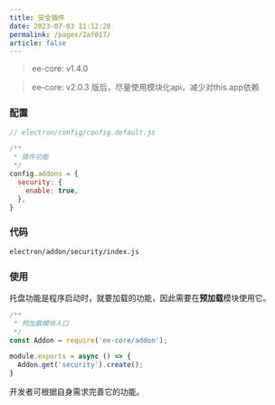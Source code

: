 ```yaml
---
title: 安全插件
date: 2023-07-03 11:12:20
permalink: /pages/2af017/
article: false
---
```


> ee-core: v1.4.0

> ee-core: v2.0.3 版后，尽量使用模块化api，减少对this.app依赖

###  配置
```javascript
// electron/config/config.default.js

/**
 * 插件功能
 */
config.addons = {
  security: {
    enable: true,
  },
}
```
###  代码
```bash
electron/addon/security/index.js
```
###  使用
托盘功能是程序启动时，就要加载的功能，因此需要在**预加载**模块使用它。
```javascript
/**
 * 预加载模块入口
 */
const Addon = require('ee-core/addon');

module.exports = async () => {
  Addon.get('security').create();
}
```
开发者可根据自身需求完善它的功能。

